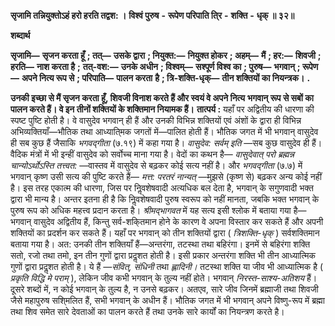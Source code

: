  **सृजामि तन्नियुक्तोऽहं हरो हरति तद्वश: ।** **विश्वं पुरुष** **-** **रूपेण परिपाति ति्र** **-** **शक्ति** **-** **धृक् ॥ ३२॥** 

**शब्दार्थ** 

**सृजामि—** **सृजन करता हूँ** **; तत्—** **उसके द्वारा** **; नियुक्त:—** **नियुक्त होकर** **; अहम्—** **मैं** **; हर:—** **शिवजी** **; हरति—** **नाश करता है** **;** **तत्-वश:—** **उनके अधीन** **; विश्वम्—** **सश्पूर्ण विश्व का** **; पुरुष—** **भगवान्** **; रूपेण—** **अपने नित्य रूप से** **; परिपाति—** **पालन करता** **है** **; त्रि-शक्ति-धृक्—** **तीन शक्तियों का नियन्त्रक।** **.** 

**उनकी इच्छा से मैं सृजन करता हूँ, शिवजी विनाश करते हैं और स्वयं वे अपने नित्य** **भगवान् रूप से सबों का पालन करते हैं। वे इन तीनों शक्तियों के शक्तिमान नियामक हैं।** **तात्पर्य :** यहाँ पर अद्वितीय की धारणा की स्पष्ट पुष्टि होती है। वे वासुदेव भगवान् ही हैं और उनकी विभिन्न शक्तियों एवं अंशों के द्वारा ही विभिन्न अभिव्यक्तियाँ—भौतिक तथा आध्याति्मक जगतों में—पालित होती हैं। भौतिक जगत में भी भगवान् वासुदेव ही सब कुछ हैं जैसाकि *भगवद्गीता*  (७.१९) में कहा गया है। *वासुदेव: सर्वम् इति* —सब कुछ वासुदेव ही हैं। वैदिक मंत्रों में भी इन्हीं वासुदेव को सर्वोच्च माना गया है। वेदों का कथन है— *वासुदेवात् परो ब्रह्मन्न चान्योऽर्थोऽस्ति* *तत्त्वत:* —वास्तव में वासुदेव से बढ़कर कोई सत्य नहीं है। और *भगवद्गीता* (७.७) में भगवान् कृष्ण उसी सत्य की पुष्टि करते हैं— *मत्त: परतरं नान्यत्* —मुझसे (कृष्ण से) बढ़कर अन्य कोई नहीं है। इस तरह एकात्म की धारणा, जिस पर निॢवशेषवादी अत्यधिक बल देता है, भगवान् के सगुणवादी भक्त द्वारा भी मान्य है। अन्तर इतना ही है कि निॢवशेषवादी पुरुष स्वरूप को नहीं मानता, जबकि भक्त भगवान् के पुरुष रूप को अधिक महत्त्व प्रदान करता है। *श्रीमद्भागवत* में यह सत्य इसी श्लोक में बताया गया है—भगवान् वासुदेव अद्वितीय हैं, किन्तु सर्व-शकि्तमान होने के कारण वे अपना विस्तार कर सकते हैं और अपनी शक्तियों का प्रदर्शन कर सकते हैं। यहाँ पर भगवान् को तीन शक्तियों द्वारा ( *त्रिशक्ति-धृक्* ) सर्वशक्तिमान बताया गया है। अत: उनकी तीन शक्तियाँ हैं—अन्तरंगा, तटस्था तथा बहिरंगा। इनमें से बहिरंगा शक्ति सतो, रजो तथा तमो, इन तीन गुणों द्वारा प्रदॢशत होती है। इसी प्रकार अन्तरंगा शक्ति भी तीन आध्यात्मिक गुणों द्वारा प्रदॢशत होती है। ये हैं *—संवित्, संधिनी* तथा *ह्लादिनी।*  तटस्था शक्ति या जीव भी आध्यात्मिक है ( *प्रकृति विद्धि मे पराम्* ), लेकिन जीव कभी भगवान् के तुल्य नहीं होते। भगवान् *निरस्त-साश्य-अतिशय* हैं। दूसरे शब्दों में, न कोई भगवान् के तुल्य है, न उनसे बढ़कर। अतएव, सारे जीव जिनमें ब्रह्माजी तथा शिवजी जैसे महापुरुष सशि्मलित हैं, सभी भगवान् के अधीन हैं। भौतिक जगत में भी भगवान् अपने विष्णु-रूप में ब्रह्मा तथा शिव समेत सारे देवताओं का पालन करते हैं तथा उनके सारे कार्यों का नियन्त्रण करते है। 